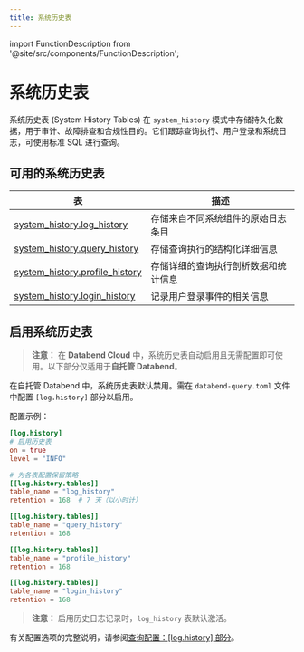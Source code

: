 ```yaml
---
title: 系统历史表
---
```


import FunctionDescription from '@site/src/components/FunctionDescription';

<FunctionDescription description="引入或更新于：v1.2.752"/>

# 系统历史表

系统历史表 (System History Tables) 在 `system_history` 模式中存储持久化数据，用于审计、故障排查和合规性目的。它们跟踪查询执行、用户登录和系统日志，可使用标准 SQL 进行查询。

## 可用的系统历史表

| 表                                               | 描述                                                     |
|-----------------------------------------------------|-----------------------------------------------------------------|
| [system_history.log_history](log-history.md)        | 存储来自不同系统组件的原始日志条目          |
| [system_history.query_history](query-history.md)    | 存储查询执行的结构化详细信息                   |
| [system_history.profile_history](profile-history.md)| 存储详细的查询执行剖析数据和统计信息        |
| [system_history.login_history](login-history.md)    | 记录用户登录事件的相关信息                    |

## 启用系统历史表

> **注意：** 在 **Databend Cloud** 中，系统历史表自动启用且无需配置即可使用。以下部分仅适用于**自托管 Databend**。

在自托管 Databend 中，系统历史表默认禁用。需在 `databend-query.toml` 文件中配置 `[log.history]` 部分以启用。

配置示例：

```toml
[log.history]
# 启用历史表
on = true
level = "INFO"

# 为各表配置保留策略
[[log.history.tables]]
table_name = "log_history"
retention = 168  # 7 天（以小时计）

[[log.history.tables]]
table_name = "query_history"
retention = 168

[[log.history.tables]]
table_name = "profile_history"
retention = 168

[[log.history.tables]]
table_name = "login_history"
retention = 168
```

> **注意：** 启用历史日志记录时，`log_history` 表默认激活。

有关配置选项的完整说明，请参阅[查询配置：[log.history] 部分](/guides/deploy/references/node-config/query-config#loghistory-section)。